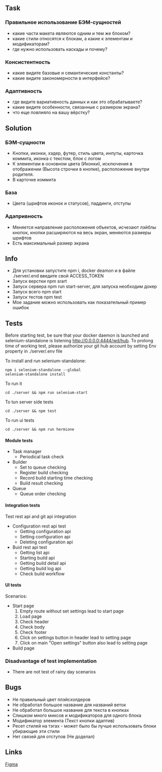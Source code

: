 ## Task
### Правильное использование БЭМ-сущностей

* какие части макета являются одним и тем же блоком?
* какие стили относятся к блокам, а какие к элементам и модификаторам?
* где нужно использовать каскады и почему?

### Консистентность

* какие видите базовые и семантические константы?
* какие видите закономерности в интерфейсе?

### Адаптивность

* где видите вариативность данных и как это обрабатываете?
* какие видите особенности, связанные с размером экрана?
* что еще повлияло на вашу вёрстку?

## Solution

### БЭМ-сущности

* Кнопки, иконки, хэдер, футер, стиль цвета, инпуты, карточка коммита, иконка с текстом, блок с логом
* К элементам в основном цвета (Иконки), исключения в отображении (Высота строчки в кнопке), расположение внутри родителя.
* В карточке коммита

### База

* Цвета (шрифтов иконок и статусов), паддинги, отступы

### Адапривность

* Меняется направление расположения объектов, исчезают лэйблы кнопок, кнопки расширяются на весь экран, меняются размеры шрифтов
* Есть максимальный размер экрана


## Info

* Для установки запустите npm i, docker deamon и в файле ./server/.end введите свой ACCESS_TOKEN
* Запуск верстки npm srart
* Запуск сервера npm run start-server, для запуска необходим докер
* Запуск всего npm start
* Запуск тестов npm test
* Мое задание можно использовать как показательный пример ошибок

## Tests

Before starting test, be sure that your docker daemon is launched and selenium-standalone is listening http://0.0.0.0:4444/wd/hub.
To prolong time of working test, please authorize your git hub account by setting Env property in ./server/.env file

To install and run selenium-standalone:

    npm i selenium-standalone --global
    selenium-standalone install

To run it

    cd ./server && npm run selenium-start

To tun server side tests

    cd ./server && npm test

To run ui tests

    cd ./server && npm run hermione

#### Module tests

* Task manager
    * Periodical task check
* Builder
    * Set to queue checking
    * Register build checking
    * Record build starting time checking
    * Build result checking
* Queue
    * Queue order checking

#### Integration tests

Test rest api and git api integration

* Configuration rest api test
    * Getting configuration api
    * Setting configuration api
    * Deleting configuration api
* Buid rest api test
    * Getting list api
    * Starting build api
    * Getting build detail api
    * Getting build log api
    * Check build workflow

#### UI tests

Scenarios:

* Start page
    1. Empty route without set settings lead to start page
    2. Load page
    3. Check header
    4. Check body
    5. Check footer
    6. Click on settings button in header lead to setting page
    7. Click on main "Open settings" button also lead to setting page
* Build page

### Disadvantage of test implementation

* There are not test of rainy day scenarios

## Bugs

* Не правильный цвет плэйсхолдеров
* Не обработал большое название для названий веток
* Не обработал большое название для текста в кнопках
* Слишком много миксов и модификаторов для одного блока
* Модификатор элемента (Текст кнопки адаптив)
* Ресет стилей на тэгах - может было бы лучше использовать блоки убирающие эти стили
* Нет связей для отступов (Не доделал)

## Links
[Figma](https://www.figma.com/file/vA6BJJ3AiWar3Q3bq30eyG/SHRI-homework-specification)